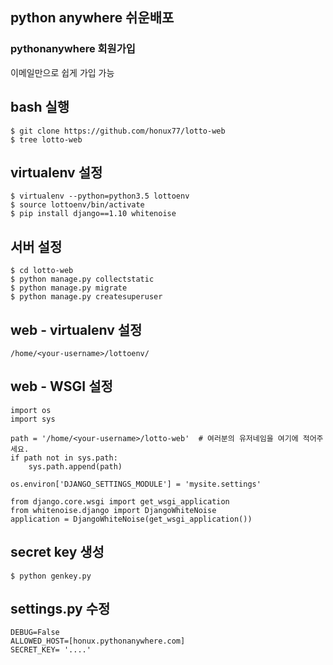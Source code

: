 ## python anywhere 쉬운배포


### pythonanywhere 회원가입
이메일만으로 쉽게 가입 가능

## bash 실행
```
$ git clone https://github.com/honux77/lotto-web
$ tree lotto-web
```

## virtualenv 설정
```
$ virtualenv --python=python3.5 lottoenv
$ source lottoenv/bin/activate
$ pip install django==1.10 whitenoise
```

## 서버 설정
```
$ cd lotto-web
$ python manage.py collectstatic
$ python manage.py migrate
$ python manage.py createsuperuser
```

## web - virtualenv 설정
```
/home/<your-username>/lottoenv/
```


## web - WSGI 설정
```
import os
import sys

path = '/home/<your-username>/lotto-web'  # 여러분의 유저네임을 여기에 적어주세요.
if path not in sys.path:
    sys.path.append(path)

os.environ['DJANGO_SETTINGS_MODULE'] = 'mysite.settings'

from django.core.wsgi import get_wsgi_application
from whitenoise.django import DjangoWhiteNoise
application = DjangoWhiteNoise(get_wsgi_application())
```
## secret key 생성
```
$ python genkey.py
```
## settings.py 수정
```
DEBUG=False
ALLOWED_HOST=[honux.pythonanywhere.com]
SECRET_KEY= '....'
```
